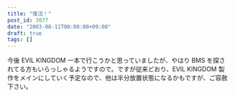 ```yaml
---
title: "復活！"
post_id: 3077
date: "2003-08-11T00:00:00+09:00"
draft: true
tags: []
---
```



今後 EVIL KINGDOM 一本で行こうかと思っていましたが、やはり BMS を探されてる方もいらっしゃるようですので。ですが従来どおり、EVIL KINGDOM 製作をメインにしていく予定なので、他は半分放置状態になるかもですが、ご容赦下さい。
